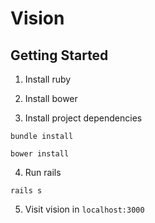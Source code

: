 # Vision

## Getting Started

1. Install ruby

2. Install bower

3. Install project dependencies
```
bundle install
```
```
bower install
```

4. Run rails
```
rails s
```

5. Visit vision in `localhost:3000`

